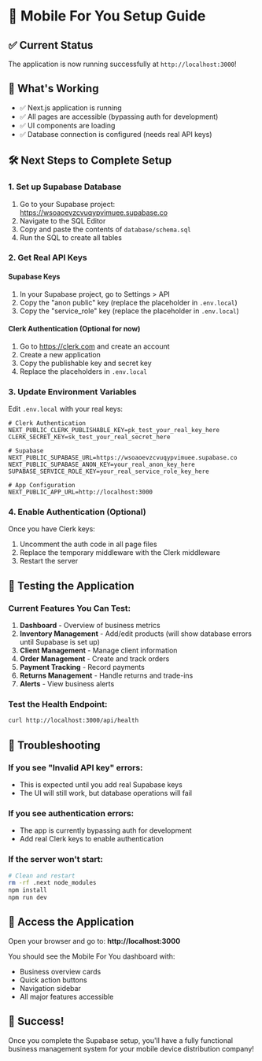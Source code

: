 # 🚀 Mobile For You Setup Guide

## ✅ Current Status
The application is now running successfully at `http://localhost:3000`!

## 🔧 What's Working
- ✅ Next.js application is running
- ✅ All pages are accessible (bypassing auth for development)
- ✅ UI components are loading
- ✅ Database connection is configured (needs real API keys)

## 🛠️ Next Steps to Complete Setup

### 1. Set up Supabase Database
1. Go to your Supabase project: https://wsoaoevzcvuqypvimuee.supabase.co
2. Navigate to the SQL Editor
3. Copy and paste the contents of `database/schema.sql`
4. Run the SQL to create all tables

### 2. Get Real API Keys

#### Supabase Keys
1. In your Supabase project, go to Settings > API
2. Copy the "anon public" key (replace the placeholder in `.env.local`)
3. Copy the "service_role" key (replace the placeholder in `.env.local`)

#### Clerk Authentication (Optional for now)
1. Go to https://clerk.com and create an account
2. Create a new application
3. Copy the publishable key and secret key
4. Replace the placeholders in `.env.local`

### 3. Update Environment Variables
Edit `.env.local` with your real keys:
```env
# Clerk Authentication
NEXT_PUBLIC_CLERK_PUBLISHABLE_KEY=pk_test_your_real_key_here
CLERK_SECRET_KEY=sk_test_your_real_secret_here

# Supabase
NEXT_PUBLIC_SUPABASE_URL=https://wsoaoevzcvuqypvimuee.supabase.co
NEXT_PUBLIC_SUPABASE_ANON_KEY=your_real_anon_key_here
SUPABASE_SERVICE_ROLE_KEY=your_real_service_role_key_here

# App Configuration
NEXT_PUBLIC_APP_URL=http://localhost:3000
```

### 4. Enable Authentication (Optional)
Once you have Clerk keys:
1. Uncomment the auth code in all page files
2. Replace the temporary middleware with the Clerk middleware
3. Restart the server

## 🎯 Testing the Application

### Current Features You Can Test:
1. **Dashboard** - Overview of business metrics
2. **Inventory Management** - Add/edit products (will show database errors until Supabase is set up)
3. **Client Management** - Manage client information
4. **Order Management** - Create and track orders
5. **Payment Tracking** - Record payments
6. **Returns Management** - Handle returns and trade-ins
7. **Alerts** - View business alerts

### Test the Health Endpoint:
```bash
curl http://localhost:3000/api/health
```

## 🐛 Troubleshooting

### If you see "Invalid API key" errors:
- This is expected until you add real Supabase keys
- The UI will still work, but database operations will fail

### If you see authentication errors:
- The app is currently bypassing auth for development
- Add real Clerk keys to enable authentication

### If the server won't start:
```bash
# Clean and restart
rm -rf .next node_modules
npm install
npm run dev
```

## 📱 Access the Application

Open your browser and go to: **http://localhost:3000**

You should see the Mobile For You dashboard with:
- Business overview cards
- Quick action buttons
- Navigation sidebar
- All major features accessible

## 🎉 Success!

Once you complete the Supabase setup, you'll have a fully functional business management system for your mobile device distribution company!

